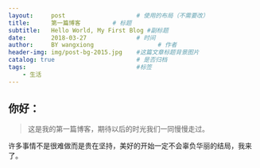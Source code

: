 ```yaml
---
layout:     post                    # 使用的布局（不需要改）
title:      第一篇博客         # 标题 
subtitle:   Hello World, My First Blog #副标题
date:       2018-03-27              # 时间
author:     BY wangxiong                  # 作者
header-img: img/post-bg-2015.jpg    #这篇文章标题背景图片
catalog: true                       # 是否归档
tags:                               #标签
    - 生活
---
```


## 你好：
>这是我的第一篇博客，期待以后的时光我们一同慢慢走过。

许多事情不是很难做而是贵在坚持，美好的开始一定不会辜负华丽的结局，我来了。

